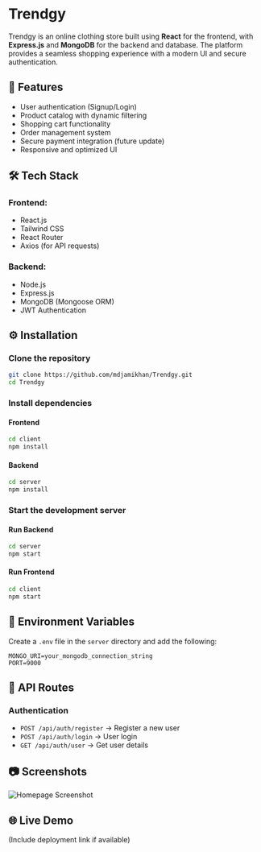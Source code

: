 # Trendgy

Trendgy is an online clothing store built using **React** for the frontend, with **Express.js** and **MongoDB** for the backend and database. The platform provides a seamless shopping experience with a modern UI and secure authentication.

## 🚀 Features
- User authentication (Signup/Login)
- Product catalog with dynamic filtering
- Shopping cart functionality
- Order management system
- Secure payment integration (future update)
- Responsive and optimized UI

## 🛠️ Tech Stack
### Frontend:
- React.js
- Tailwind CSS
- React Router
- Axios (for API requests)

### Backend:
- Node.js
- Express.js
- MongoDB (Mongoose ORM)
- JWT Authentication

## ⚙️ Installation
### Clone the repository
```sh
git clone https://github.com/mdjamikhan/Trendgy.git
cd Trendgy
```

### Install dependencies
#### Frontend
```sh
cd client
npm install
```

#### Backend
```sh
cd server
npm install
```

### Start the development server
#### Run Backend
```sh
cd server
npm start
```

#### Run Frontend
```sh
cd client
npm start
```

## 📌 Environment Variables
Create a `.env` file in the `server` directory and add the following:
```env
MONGO_URI=your_mongodb_connection_string
PORT=9000
```

## 📜 API Routes
### Authentication
- `POST /api/auth/register` → Register a new user
- `POST /api/auth/login` → User login
- `GET /api/auth/user` → Get user details



## 📷 Screenshots
![Homepage Screenshot](./screenshots/Screenshot.png)




## 🌐 Live Demo
(Include deployment link if available)

